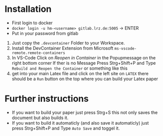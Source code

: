 # Installation
- First login to docker
- `docker login -u hm-<username> gitlab.lrz.de:5005` -> ENTER
- Put in your password from gitlab

1. Just copy the `.devcontainer` Folder to your Workspace.
2. Install the DevContainer Extension from Microsoft `ms-vscode-remote.remote-containers`
3. In VS-Code Click on _Reopen in Container_ in the Popupmessage on the right bottom corner
   If ther is no Message Press Strg+Shift+P and Type `Rebuild and Reopen the Container` or something like this
4. get into your main Latex file and click on the left site on `LATEX` there should be a `Run` button on the top where you can build your Latex paper


# Further instructions
- If you want to build your paper just press Strg+S this not only saves the document but also builds it.
- If you want to build it automaticly (and also save it automaticly) just press Strg+Shift+P and Type `Auto Save` and toggel it.